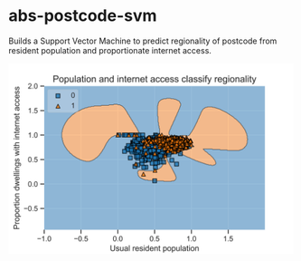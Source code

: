 # abs-postcode-svm
Builds a Support Vector Machine to predict regionality of postcode from resident population and proportionate internet access.

![](https://github.com/hendersontrent/abs-postcode-svm/blob/master/output/svm_plt.png)
